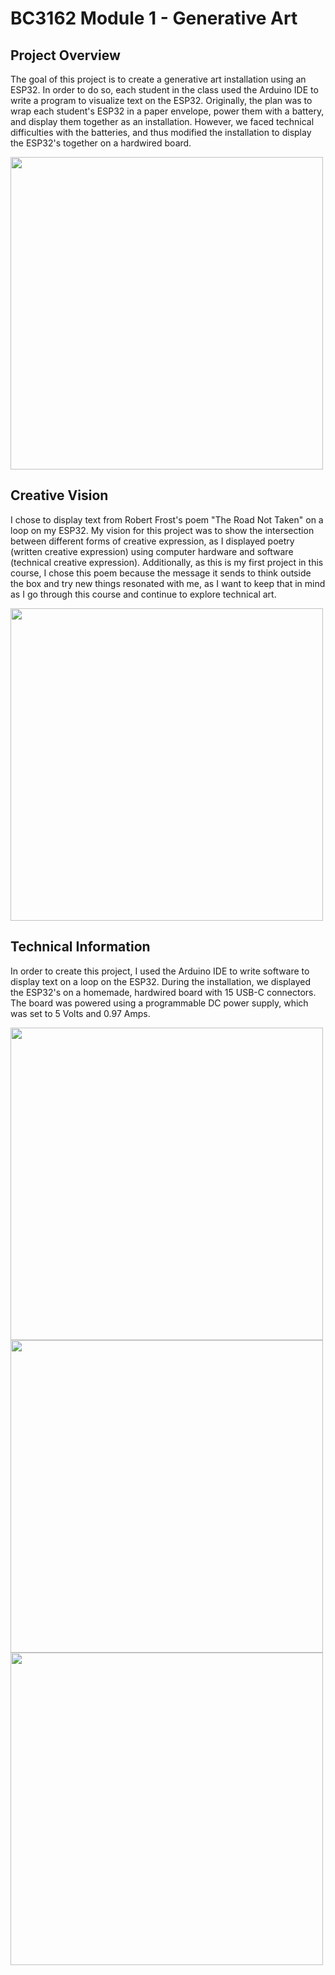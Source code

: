 # BC3162 Module 1 - Generative Art
## Project Overview
The goal of this project is to create a generative art installation using an ESP32. In order to do so, each student in the class used the Arduino IDE to write a program to visualize text on the ESP32. Originally, the plan was to wrap each student's ESP32 in a paper envelope, power them with a battery, and display them together as an installation. However, we faced technical difficulties with the batteries, and thus modified the installation to display the ESP32's together on a hardwired board. 

<img src="https://user-images.githubusercontent.com/80801327/223570009-51a967d6-2bf0-456e-9864-018f28c52d6e.jpg" height=500>

## Creative Vision
I chose to display text from Robert Frost's poem "The Road Not Taken" on a loop on my ESP32. My vision for this project was to show the intersection between different forms of creative expression, as I displayed poetry (written creative expression) using computer hardware and software (technical creative expression). Additionally, as this is my first project in this course, I chose this poem because the message it sends to think outside the box and try new things resonated with me, as I want to keep that in mind as I go through this course and continue to explore technical art. 

<img src="https://user-images.githubusercontent.com/80801327/223569867-05df0040-71da-4a85-b10f-7c5db0863b80.jpg" height=500>

## Technical Information

In order to create this project, I used the Arduino IDE to write software to display text on a loop on the ESP32. During the installation, we displayed the ESP32's on a homemade, hardwired board with 15 USB-C connectors. The board was powered using a programmable DC power supply, which was set to 5 Volts and 0.97 Amps. 

<img src="https://user-images.githubusercontent.com/80801327/223569776-c1cffede-b5c9-4e95-b811-95ba6042183f.jpg" height=500>
<img src="https://user-images.githubusercontent.com/80801327/223569919-1208f6ed-911d-4595-b721-d6dc7bc03c2b.jpg" width=500>
<img src="https://user-images.githubusercontent.com/80801327/223569927-dfcc0341-b82a-402f-9965-c6be534964fb.jpg" width=500>
